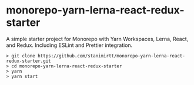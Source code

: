 # monorepo-yarn-lerna-react-redux-starter
A simple starter project for Monorepo with Yarn Workspaces, Lerna, React, and Redux. Including ESLint and Prettier integration.

```
> git clone https://github.com/stanimirtt/monorepo-yarn-lerna-react-redux-starter.git
> cd monorepo-yarn-lerna-react-redux-starter
> yarn
> yarn start
```
